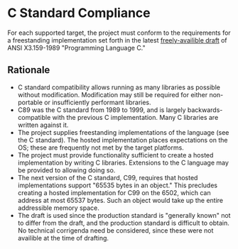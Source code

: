 # C Standard Compliance

For each supported target, the project must conform to the requirements for a
freestanding implementation set forth in the latest [freely-availible
draft](http://port70.net/~nsz/c/c89/c89-draft.html) of ANSI X3.159-1989
"Programming Language C."

## Rationale

* C standard compatibility allows running as many libraries as possible without
  modification. Modification may still be required for either non-portable or
  insufficiently performant libraries.
* C89 was the C standard from 1989 to 1999, and is largely backwards-compatible
  with the previous C implementation. Many C libraries are written against it.
* The project supplies freestanding implementations of the language (see the C
  standard). The hosted implementation places expectations on the OS; these are
  frequently not met by the target platforms.
* The project must provide functionality sufficient to create a hosted
  implementation by writing C libraries. Extensions to the C language may be
  provided to allowing doing so.
* The next version of the C standard, C99, requires that hosted implementations
  support "65535 bytes in an object." This precludes creating a hosted
  implementation for C99 on the 6502, which can address at most 65537 bytes.
  Such an object would take up the entire addressible memory space.
* The draft is used since the production standard is "generally known" not to
  differ from the draft, and the production standard is difficult to obtain. No
  technical corrigenda need be considered, since these were not availible at the
  time of drafting.
